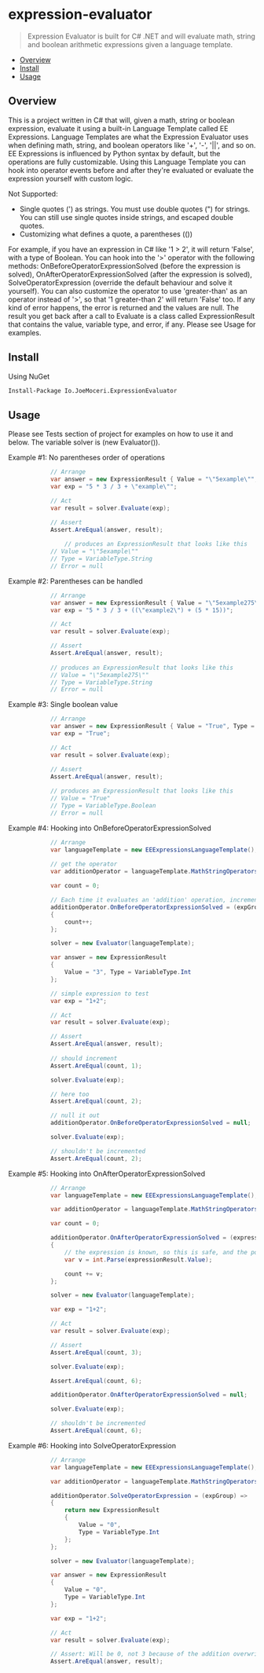 # expression-evaluator

> Expression Evaluator is built for C# .NET and will evaluate math, string and boolean arithmetic expressions given a language template.

* [Overview](#overview)
* [Install](#install)
* [Usage](#usage)

<a name="overview"></a>
## Overview
This is a project written in C# that will, given a math, string or boolean expression, evaluate it using a built-in Language Template called EE Expressions. Language Templates are what the Expression Evaluator uses when defining math, string, and boolean operators like '+', '-', '||', and so on.  EE Expressions is influenced by Python syntax by default, but the operations are fully customizable. Using this Language Template you can hook into operator events before and after they're evaluated or evaluate the expression yourself with custom logic.

Not Supported:
 * Single quotes (') as strings. You must use double quotes (") for strings. You can still use single quotes inside strings, and escaped double quotes.
 * Customizing what defines a quote, a parentheses (())

For example, if you have an expression in C# like '1 > 2', it will return 'False', with a type of Boolean. You can hook into the '>' operator with the following methods: OnBeforeOperatorExpressionSolved (before the expression is solved), OnAfterOperatorExpressionSolved (after the expression is solved), SolveOperatorExpression (override the default behaviour and solve it yourself). You can also customize the operator to use 'greater-than' as an operator instead of '>', so that '1 greater-than 2' will return 'False' too. If any kind of error happens, the error is returned and the values are null. The result you get back after a call to Evaluate is a class called ExpressionResult that contains the value, variable type, and error, if any. Please see Usage for examples.

<a name="install"></a>
## Install
Using NuGet
```sh
Install-Package Io.JoeMoceri.ExpressionEvaluator
```

<a name="usage"></a>
## Usage

Please see Tests section of project for examples on how to use it and below. The variable solver is (new Evaluator()).

Example #1: No parentheses order of operations

```csharp
			// Arrange
			var answer = new ExpressionResult { Value = "\"5example\"", Type = VariableType.String };
			var exp = "5 * 3 / 3 + \"example\"";

			// Act
			var result = solver.Evaluate(exp);

			// Assert
			Assert.AreEqual(answer, result);
      
      			// produces an ExpressionResult that looks like this
			// Value = "\"5example\""
			// Type = VariableType.String
			// Error = null
```

Example #2: Parentheses can be handled
```csharp
			// Arrange
			var answer = new ExpressionResult { Value = "\"5example275\"", Type = VariableType.String }; ;
			var exp = "5 * 3 / 3 + ((\"example2\") + (5 * 15))";

			// Act
			var result = solver.Evaluate(exp);

			// Assert
			Assert.AreEqual(answer, result);
			
			// produces an ExpressionResult that looks like this
			// Value = "\"5example275\""
			// Type = VariableType.String
			// Error = null
```

Example #3: Single boolean value
```csharp
			// Arrange
			var answer = new ExpressionResult { Value = "True", Type = VariableType.Boolean };
			var exp = "True";

			// Act
			var result = solver.Evaluate(exp);

			// Assert
			Assert.AreEqual(answer, result);
			
			// produces an ExpressionResult that looks like this
			// Value = "True"
			// Type = VariableType.Boolean
			// Error = null
```

Example #4: Hooking into OnBeforeOperatorExpressionSolved
```csharp
			// Arrange
			var languageTemplate = new EEExpressionsLanguageTemplate();
			
			// get the operator
			var additionOperator = languageTemplate.MathStringOperators.First(o => o.ExpressionOperator == Operator.Addition);

			var count = 0;

			// Each time it evaluates an 'addition' operation, increment the count
			additionOperator.OnBeforeOperatorExpressionSolved = (expGroup) =>
			{
				count++;
			};

			solver = new Evaluator(languageTemplate);

			var answer = new ExpressionResult 
			{
				Value = "3", Type = VariableType.Int 
			};

			// simple expression to test
			var exp = "1+2";

			// Act
			var result = solver.Evaluate(exp);

			// Assert
			Assert.AreEqual(answer, result);
			
			// should increment
			Assert.AreEqual(count, 1);

			solver.Evaluate(exp);

			// here too
			Assert.AreEqual(count, 2);

			// null it out
			additionOperator.OnBeforeOperatorExpressionSolved = null;

			solver.Evaluate(exp);

			// shouldn't be incremented
			Assert.AreEqual(count, 2);
```

Example #5: Hooking into OnAfterOperatorExpressionSolved
```csharp
			// Arrange
			var languageTemplate = new EEExpressionsLanguageTemplate();

			var additionOperator = languageTemplate.MathStringOperators.First(o => o.ExpressionOperator == Operator.Addition);

			var count = 0;

			additionOperator.OnAfterOperatorExpressionSolved = (expressionResult) =>
			{
				// the expression is known, so this is safe, and the point. You're in control.
				var v = int.Parse(expressionResult.Value);

				count += v;
			};

			solver = new Evaluator(languageTemplate);

			var exp = "1+2";

			// Act
			var result = solver.Evaluate(exp);

			// Assert
			Assert.AreEqual(count, 3);

			solver.Evaluate(exp);

			Assert.AreEqual(count, 6);

			additionOperator.OnAfterOperatorExpressionSolved = null;

			solver.Evaluate(exp);

			// shouldn't be incremented
			Assert.AreEqual(count, 6);
```

Example #6: Hooking into SolveOperatorExpression
```csharp
			// Arrange
			var languageTemplate = new EEExpressionsLanguageTemplate();

			var additionOperator = languageTemplate.MathStringOperators.First(o => o.ExpressionOperator == Operator.Addition);

			additionOperator.SolveOperatorExpression = (expGroup) =>
			{
				return new ExpressionResult
				{
					Value = "0",
					Type = VariableType.Int
				};
			};

			solver = new Evaluator(languageTemplate);

			var answer = new ExpressionResult
			{
				Value = "0",
				Type = VariableType.Int
			};

			var exp = "1+2";

			// Act
			var result = solver.Evaluate(exp);

			// Assert: Will be 0, not 3 because of the addition overwrite
			Assert.AreEqual(answer, result);
```
